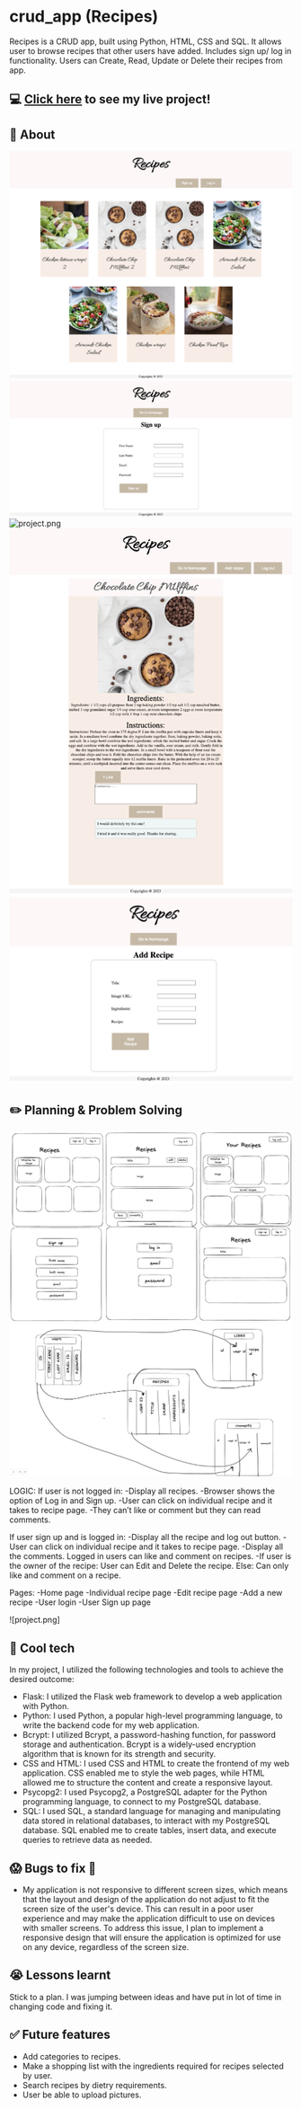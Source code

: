 # crud_app (Recipes)
Recipes is a CRUD app, built using Python, HTML, CSS and SQL. It allows user to browse recipes that other users have added. Includes sign up/ log in functionality. Users can Create, Read, Update or Delete their recipes from app.

## :computer: [Click here](https://github.com/sadiausmann/crud_app) to see my live project!
## :page_facing_up: About

![project.png](https://github.com/sadiausmann/crud_app/blob/main/app.PNG)
![project.png](https://github.com/sadiausmann/crud_app/blob/main/sign_up.PNG)
![project.png](https://github.com/sadiausmann/crud_app/blob/main/qpp_logi_in)
![project.png](https://github.com/sadiausmann/crud_app/blob/main/Recipes-%20individual%20recipe%20page.png)
![project.png](https://github.com/sadiausmann/crud_app/blob/main/add_recipe.PNG)
## :pencil2: Planning & Problem Solving
![project.png](https://github.com/sadiausmann/crud_app/blob/main/crud_app_wireframe.png)
![project.png](https://github.com/sadiausmann/crud_app/blob/main/app_planning_db_tables.png)

LOGIC:
If user is not logged in:
-Display all recipes.
-Browser shows the option of Log in and Sign up.
-User can click on individual recipe and it takes to recipe page.
-They can’t like or comment but they can read comments.

If user sign up and is logged in:
-Display all the recipe and log out button.
-User can click on individual recipe and it takes to recipe page.
    -Display all the comments. Logged in users can like and comment on recipes. 
	-If user is the owner of the recipe:
		User can Edit and Delete the recipe. 
	Else:
		Can only like and comment on a recipe.


Pages:
-Home page
-Individual recipe page
-Edit recipe page
-Add a new recipe 
-User login 
-User Sign up page



![project.png]
## :rocket: Cool tech
In my project, I utilized the following technologies and tools to achieve the desired outcome:

- Flask: I utilized the Flask web framework to develop a web application with Python. 
- Python: I used Python, a popular high-level programming language, to write the backend code for my web application.
- Bcrypt: I utilized Bcrypt, a password-hashing function, for password storage and authentication. Bcrypt is a widely-used encryption algorithm that is known for its strength and security.
- CSS and HTML: I used CSS and HTML to create the frontend of my web application. CSS enabled me to style the web pages, while HTML allowed me to structure the content and create a responsive layout.
- Psycopg2: I used Psycopg2, a PostgreSQL adapter for the Python programming language, to connect to my PostgreSQL database. 
- SQL: I used SQL, a standard language for managing and manipulating data stored in relational databases, to interact with my PostgreSQL database. SQL enabled me to create tables, insert data, and execute queries to retrieve data as needed.


## :scream: Bugs to fix :poop:
- My application is not responsive to different screen sizes, which means that the layout and design of the application do not adjust to fit the screen size of the user's device. This can result in a poor user experience and may make the application difficult to use on devices with smaller screens. To address this issue, I plan to implement a responsive design that will ensure the application is optimized for use on any device, regardless of the screen size.  

## :sob: Lessons learnt
Stick to a plan. I was jumping between ideas and have put in lot of time in changing code and fixing it.

## :white_check_mark: Future features
- Add categories to recipes.
- Make a shopping list with the ingredients required for recipes selected by user.
- Search recipes by dietry requirements.
- User be able to upload pictures.

